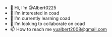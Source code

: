 - 👋 Hi, I’m @Albert0225
- 👀 I’m interested in coad
- 🌱 I’m currently learning coad
- 💞️ I’m looking to collaborate on coad
- 📫 How to reach me yualbert2008@gmail.com

<!---
Albert0225/Albert0225 is a ✨ special ✨ repository because its `README.md` (this file) appears on your GitHub profile.
You can click the Preview link to take a look at your changes.
--->
